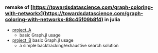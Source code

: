 ### remake of [https://towardsdatascience.com/graph-coloring-with-networkx](https://towardsdatascience.com/graph-coloring-with-networkx-88c45f09b8f4) in julia
* [project_A](graph-coloring-with-networkx/project_A.ipynb) 
  * basic Graph.jl usage
* [project_B](graph-coloring-with-networkx/project_A.ipynb) basic Graph.jl usage
  * a simple backtracking/exhaustive search solution
  
